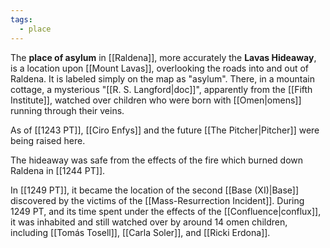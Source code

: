 ```yaml
---
tags:
  - place
---
```


The **place of asylum** in [[Raldena]], more accurately the **Lavas Hideaway**, is a location upon [[Mount Lavas]], overlooking the roads into and out of Raldena. It is labeled simply on the map as "asylum". There, in a mountain cottage, a mysterious "[[R. S. Langford|doc]]", apparently from the [[Fifth Institute]], watched over children who were born with [[Omen|omens]] running through their veins.

As of [[1243 PT]], [[Ciro Enfys]] and the future [[The Pitcher|Pitcher]] were being raised here.

The hideaway was safe from the effects of the fire which burned down Raldena in [[1244 PT]].

In [[1249 PT]], it became the location of the second [[Base (XI)|Base]] discovered by the victims of the [[Mass-Resurrection Incident]]. During 1249 PT, and its time spent under the effects of the [[Confluence|conflux]], it was inhabited and still watched over by around 14 omen children, including [[Tomás Tosell]], [[Carla Soler]], and [[Ricki Erdona]].